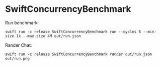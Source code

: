 # SwiftConcurrencyBenchmark

Run benchmark:
```shell
swift run -c release SwiftConcurrencyBenchmark run --cycles 5 --min-size 1k --max-size 4M out/run.json
```

Rander Chat:
```shell
swift run -c release SwiftConcurrencyBenchmark render out/run.json out/run.png
```
